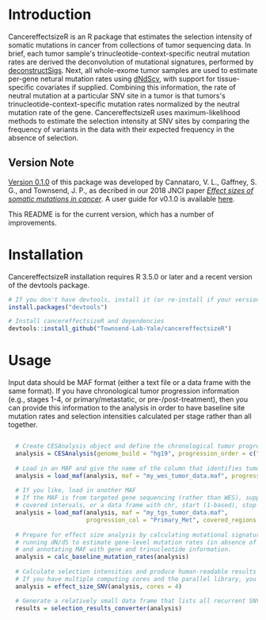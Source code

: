 # Introduction
CancereffectsizeR is an R package that estimates the selection intensity of somatic mutations in cancer from collections of tumor sequencing data. In brief, each tumor sample's trinucleotide-context-specific neutral mutation rates are derived the deconvolution of mutational signatures, performed by [deconstructSigs](https://github.com/raerose01/deconstructSigs). Next, all whole-exome tumor samples are used to estimate per-gene netural mutation rates using [dNdScv](https://github.com/im3sanger/dndscv), with support for tissue-specific covariates if supplied. Combining this information, the rate of neutral mutation at a particular SNV site in a tumor is that tumors's trinucleotide-context-specific mutation rates normalized by the neutral mutation rate of the gene. CancereffectsizeR uses maximum-likelihood methods to estimate the selection intensity at SNV sites by comparing the frequency of variants in the data with their expected frequency in the absence of selection.

## Version Note
[Version 0.1.0](https://github.com/Townsend-Lab-Yale/cancereffectsizeR/releases/tag/0.1.0) of this package was developed by Cannataro, V. L., Gaffney, S. G., and Townsend, J. P., as decribed in our 2018 JNCI paper [_Effect sizes of somatic mutations in cancer_](https://doi.org/10.1093/jnci/djy168). A user guide for v0.1.0 is available [here](https://github.com/Townsend-Lab-Yale/cancereffectsizeR/blob/master/user_guide/cancereffectsizeR_user_guide.md).

This README is for the current version, which has a number of improvements.

# Installation
CancereffectsizeR installation requires R 3.5.0 or later and a recent version of the devtools package.

```R
# If you don't have devtools, install it (or re-install if your version is ancient)
install.packages("devtools")

# Install cancereffectsizeR and dependencies
devtools::install_github("Townsend-Lab-Yale/cancereffectsizeR")

```

# Usage
Input data should be MAF format (either a text file or a data frame with the same format). If you have chronological tumor progression information (e.g., stages 1-4, or primary/metastatic, or pre-/post-treatment), then you can provide this information to the analysis in order to have baseline site mutation rates and selection intensities calculated per stage rather than all together.

```R

  # Create CESAnalysis object and define the chronological tumor progression stages
  analysis = CESAnalysis(genome_build = "hg19", progression_order = c("Primary", "Metastatic"))
  
  # Load in an MAF and give the name of the column that identifies tumor stage
  analysis = load_maf(analysis, maf = "my_wes_tumor_data.maf", progression_col = "Primary_Met")
 
  # If you like, load in another MAF
  # If the MAF is from targeted gene sequencing (rather than WES), supply a bed file with 
  # covered intervals, or a data frame with chr, start (1-based), stop (inclusive) in first three columns
  analysis = load_maf(analysis, maf = "my_tgs_tumor_data.maf", 
                      progression_col = "Primary_Met", covered_regions = "panel_intervals.bed")
  
  # Prepare for effect size analysis by calculating mutational signatures for each tumor,
  # running dN/dS to estimate gene-level mutation rates (in absence of selection),
  # and annotating MAF with gene and trinucleotide information.
  analysis = calc_baseline_mutation_rates(analysis)
  
  # Calculate selection intensities and produce human-readable results
  # If you have multiple computing cores and the parallel library, you can parallelize the operation
  analysis = effect_size_SNV(analysis, cores = 4)

  # Generate a relatively small data frame that lists all recurrent SNVs of high selection intensity
  results = selection_results_converter(analysis)
  
```
  





